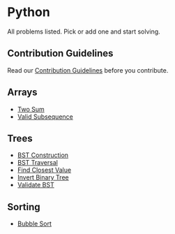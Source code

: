 # Python
All problems listed. Pick or add one and start solving.

## Contribution Guidelines
Read our [Contribution Guidelines](CONTRIBUTING.md) before you contribute.

## Arrays
  * [Two Sum](https://github.com/CodersFort/Python/tree/main/Arrays/Two%20Sum)
  * [Valid Subsequence](https://github.com/CodersFort/Python/tree/main/Arrays/Valid%20Subsequence)

## Trees
  * [BST Construction](https://github.com/CodersFort/Python/tree/main/Trees/BST%20Construction)
  * [BST Traversal](https://github.com/CodersFort/Python/tree/main/Trees/BST%20Traversal)
  * [Find Closest Value](https://github.com/CodersFort/Python/tree/main/Trees/Find%20Closest%20Value%20In%20BST)
  * [Invert Binary Tree](https://github.com/CodersFort/Python/tree/main/Trees/Invert%20Binary%20Tree)
  * [Validate BST](https://github.com/CodersFort/Python/tree/main/Trees/Validate%20BST)

## Sorting
  * [Bubble Sort](https://github.com/CodersFort/Python/tree/main/Trees/Bubble%20Sort)
